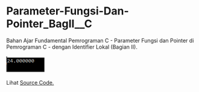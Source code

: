 # Parameter-Fungsi-Dan-Pointer_BagII__C
Bahan Ajar Fundamental Pemrograman C - Parameter Fungsi dan Pointer di Pemrograman C - dengan Identifier Lokal (Bagian II).<br><br>
<img src="https://github.com/RizkyKhapidsyah/Parameter-Fungsi-Dan-Pointer_BagII__C/blob/master/Result/001.PNG"><br><br>
Lihat <a href="https://github.com/RizkyKhapidsyah/Parameter-Fungsi-Dan-Pointer_BagII__C/blob/master/Source.c">Source Code.</a>
